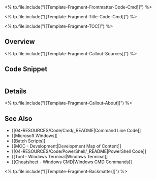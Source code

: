 <% tp.file.include("[[Template-Fragment-Frontmatter-Code-Cmd]]") %>

<% tp.file.include("[[Template-Fragment-Title-Code-Cmd]]") %>

<% tp.file.include("[[Template-Fragment-TOC]]") %>

## Overview

<% tp.file.include("[[Template-Fragment-Callout-Sources]]") %>

## Code Snippet

```powershell

```

## Details

<% tp.file.include("[[Template-Fragment-Callout-About]]") %>

## See Also

- [[04-RESOURCES/Code/Cmd/_README|Command Line Code]]
- [[Microsoft Windows]]
- [[Batch Scripts]]
- [[MOC - Development|Development Map of Content]]
- [[04-RESOURCES/Code/PowerShell/_README|PowerShell Code]]
- [[Tool - Windows Terminal|Windows Terminal]]
- [[Cheatsheet - Windows CMD|Windows CMD Commands]]

<% tp.file.include("[[Template-Fragment-Backmatter]]") %>
